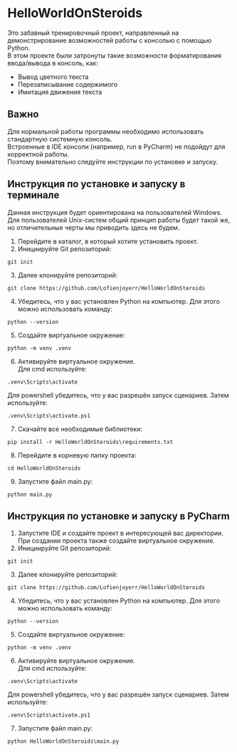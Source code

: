 # HelloWorldOnSteroids


Это забавный тренировочный проект, направленный на демонстрирование возможностей работы с консолью с помощью Python.\
В этом проекте были затронуты такие возможности форматирования ввода/вывода в консоль, как:
- Вывод цветного текста
- Перезаписывание содержимого
- Имитация движения текста

## Важно
Для нормальной работы программы необходимо использовать стандартную системную консоль.\
Встроенные в IDE консоли (например, run в PyCharm) не подойдут для корректной работы.\
Поэтому внимательно следуйте инструкции по установке и запуску.

## Инструкция по установке и запуску в терминале
Данная инструкция будет ориентирована на пользователей Windows. Для пользователей Unix-систем общий принцип работы будет такой же, но отличительные черты мы приводить здесь не будем.
1. Перейдите в каталог, в который хотите установить проект.
2. Инициируйте Git репозиторий:
```commandline
git init
```
3. Далее клонируйте репозиторий:
```commandline
git clone https://github.com/Lofienjoyerr/HelloWorldOnSteroids
```
4. Убедитесь, что у вас установлен Python на компьютер. Для этого можно использовать команду:
```commandline
python --version
```
5. Создайте виртуальное окружение:
```commandline
python -m venv .venv
```
6. Активируйте виртуальное окружение.\
Для cmd используйте:
```commandline
.venv\Scripts\activate
```
Для powershell убедитесь, что у вас разрешён запуск сценариев. Затем используйте:
```commandline
.venv\Scripts\activate.ps1
```
7. Скачайте все необходимые библиотеки:
```commandline
pip install -r HelloWorldOnSteroids\requirements.txt
```
8. Перейдите в корневую папку проекта:
```commandline
cd HelloWorldOnSteroids
```
9. Запустите файл main.py:
```commandline
python main.py
```

## Инструкция по установке и запуску в PyCharm
1. Запустите IDE и создайте проект в интересующей вас директории. При создании проекта также создайте виртуальное окружение.
2. Инициируйте Git репозиторий:
```commandline
git init
```
3. Далее клонируйте репозиторий:
```commandline
git clone https://github.com/Lofienjoyerr/HelloWorldOnSteroids
```
4. Убедитесь, что у вас установлен Python на компьютер. Для этого можно использовать команду:
```commandline
python --version
```
5. Создайте виртуальное окружение:
```commandline
python -m venv .venv
```
6. Активируйте виртуальное окружение.\
Для cmd используйте:
```commandline
.venv\Scripts\activate
```
Для powershell убедитесь, что у вас разрешён запуск сценариев. Затем используйте:
```commandline
.venv\Scripts\activate.ps1
```
7. Запустите файл main.py:
```commandline
python HelloWorldOnSteroids\main.py
```